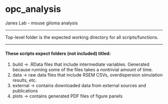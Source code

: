 # opc_analysis
Janes Lab - mouse glioma analysis

---

Top-level folder is the expected working directory for all scripts/functions.

---

#### These scripts expect folders (not included) titled:
1. build -> .RData files that include intermediate variables. Generated because running some of the files takes a nontrivial amount of time.
2. data -> raw data files that include RSEM CSVs, overdispersion simulation results, etc.
3. external -> contains downloaded data from external sources and publications
4. plots -> contains generated PDF files of figure panels
